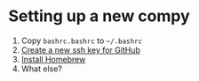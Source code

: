 # Setting up a new compy

1. Copy `bashrc.bashrc` to `~/.bashrc`
2. [Create a new ssh key for GitHub](https://help.github.com/en/github/authenticating-to-github/adding-a-new-ssh-key-to-your-github-account)
3. [Install Homebrew](https://brew.sh/)
4. What else?
